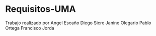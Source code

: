 # Requisitos-UMA
Trabajo realizado por
    Angel Escaño
    Diego Sicre 
    Janine Olegario
    Pablo Ortega
    Francisco Jorda
